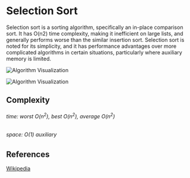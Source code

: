 # Selection Sort

Selection sort is a sorting algorithm, specifically an 
in-place comparison sort. It has O(n2) time complexity, 
making it inefficient on large lists, and generally 
performs worse than the similar insertion sort. 
Selection sort is noted for its simplicity, and it has 
performance advantages over more complicated algorithms 
in certain situations, particularly where auxiliary 
memory is limited.

![Algorithm Visualization](https://upload.wikimedia.org/wikipedia/commons/b/b0/Selection_sort_animation.gif)

![Algorithm Visualization](https://upload.wikimedia.org/wikipedia/commons/9/94/Selection-Sort-Animation.gif)

## Complexity

###### time: worst _O_(_n_<sup>2</sup>), best _O_(_n_<sup>2</sup>), average _O_(_n_<sup>2</sup>)

###### space: _O_(1) auxiliary

## References

[Wikipedia](https://en.wikipedia.org/wiki/Selection_sort)
